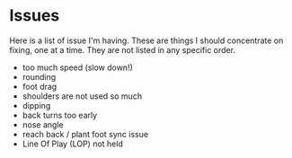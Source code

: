 # Issues

Here is a list of issue I'm having. These are things I should concentrate on fixing, one at a time. They are not listed in any specific order.

- too much speed (slow down!)
- rounding
- foot drag
- shoulders are not used so much
- dipping
- back turns too early
- nose angle
- reach back / plant foot sync issue
- Line Of Play (LOP) not held
